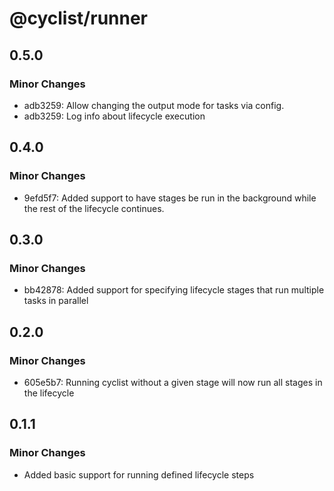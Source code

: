 # @cyclist/runner

## 0.5.0

### Minor Changes

- adb3259: Allow changing the output mode for tasks via config.
- adb3259: Log info about lifecycle execution

## 0.4.0

### Minor Changes

- 9efd5f7: Added support to have stages be run in the background while the rest of the lifecycle continues.

## 0.3.0

### Minor Changes

- bb42878: Added support for specifying lifecycle stages that run multiple tasks in parallel

## 0.2.0

### Minor Changes

- 605e5b7: Running cyclist without a given stage will now run all stages in the lifecycle

## 0.1.1

### Minor Changes

- Added basic support for running defined lifecycle steps
